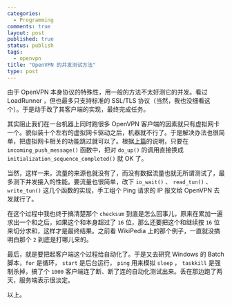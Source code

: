 ```yaml
---
categories:
  - Programming
comments: true
layout: post
published: true
status: publish
tags:
  - openvpn
title: "OpenVPN 的并发测试方法"
type: post
---
```


由于 OpenVPN 本身协议的特殊性，用一般的方法不太好测它的并发。看过 LoadRunner ，但也最多只支持标准的 SSL/TLS 协议（当然，我也没细看这个）。于是动手改了其客户端的实现，最终完成任务。

其实阻止我们在一台机器上同时跑很多 OpenVPN 客户端的因素就只有虚拟网卡一个。貌似装十个左右的虚拟网卡驱动之后，机器就不行了。于是解决办法也很简单，把虚拟网卡相关的功能跳过就可以了。根据[上篇](/blog/2011-01-18/openvpn-%E7%9A%84%E5%88%9D%E5%A7%8B%E5%8C%96%E8%BF%87%E7%A8%8B%E5%88%86%E6%9E%90.html)的说明，只要在 `incoming_push_message()` 函数中，把对 `do_up()` 的调用直接换成 `initialization_sequence_completed()` 就 OK 了。

当然，这样一来，流量的来源也就没有了，而没有数据流量也就无所谓测试了，最多测下并发接入的性能。要流量也很简单，改下 `io_wait()` 、 `read_tun()` 、 `write_tun()` 这几个函数的实现，手工组个 Ping 请求的 IP 报文给 OpenVPN 去发就行了。

在这个过程中我也终于搞清楚那个 `checksum` 到底是怎么回事儿，原来在累加一遍求出一个和之后，如果这个和本身超过了 `16` 位，那么还要把这个和继续按 `16` 位来切分求和，这样才是最终结果。之前看 WikiPedia 上的那个例子，一直就没搞明白那个 `2` 到底是打哪儿来的。

最后，就是要把起客户端这个过程给自动化了。于是又去研究 Windows 的 Batch 脚本，`for` 是循环， `start` 是后台运行， `ping` 用来模拟 `sleep` ， `taskkill` 是强制杀掉，搞了个 `1000` 客户端连了断、断了连的自动化测试出来。丢在那边跑了两天，服务端表示很淡定。

以上。

